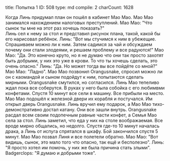 title:          Попытка 1
ID:             508
type:           md
compile:        2
charCount:      1628


Когда Линь придумал план он пошёл в кабинет Мао Мао. Мао Мао занимался нахождением налоговых преступлений.
Мао Мао: "Что сынок ты мне на этот раз хочешь показать?"  
Линь сел к нему за стол и представил рисунок плана, такой, какой бы его нарисовал ребёнок.
Линь: "Вот мы стучимся к ним в убежещие. Спрашиваем можно ли к ним. Затем садимся за чай и обсуждаем почему они стали злодеями, и решаем проблему и все радуются!"
Мао Мао: "Да. Это конечно круто, но я не думаю что они так просто захотят быть добрыми, у них это уже в крови. То что ты хочешь сделать, это очень опасно."
Линь: "Да. Но может тогда вы все пойдёте со мной?"
Мао Мао: "Ладно".
Мао Мао позвонил Orangusnake, спросил можно ли он с каомандой и сыном подойдут к ним, попытаются сделать мирными. Orangusnake смутился, но согласился.
Линь Мао тепеливо ждал пока все соберутся. В руках у него была собойка с его любимвми конфетами.
Спустя 10 минут все сели в машину.
Все прибыли на место. Мао Мао подошёл к железной двери их корабля и постучался. Им открыл дверь Orangusnake. Линь вручил ему подарок, а Мао Мао тихо-демонстративно достал катану. Они все зашли внутрь. Orangusnake расдал всем своим подопечным равные части конфет, а Семья Мао села за стол. Линь заметил, что еда у них на столе воображаемая. Все вроде мирно общались, но недолго. Спустя где-то 10 минут началась драка, а Линь от испуга спрятался в шкафу. Бой закончился спустя 5 минут. Мао Мао позвал Линя и все полетели обратно.
Мао Мао: "Вот видишь, сынок, это мало того что опасно, так ещё и бесполезно".
Линь: "Я просто хотел им помочь, у них же была причина стать злыми".
Badgerclops: "Я думаю и добрыми тоже".